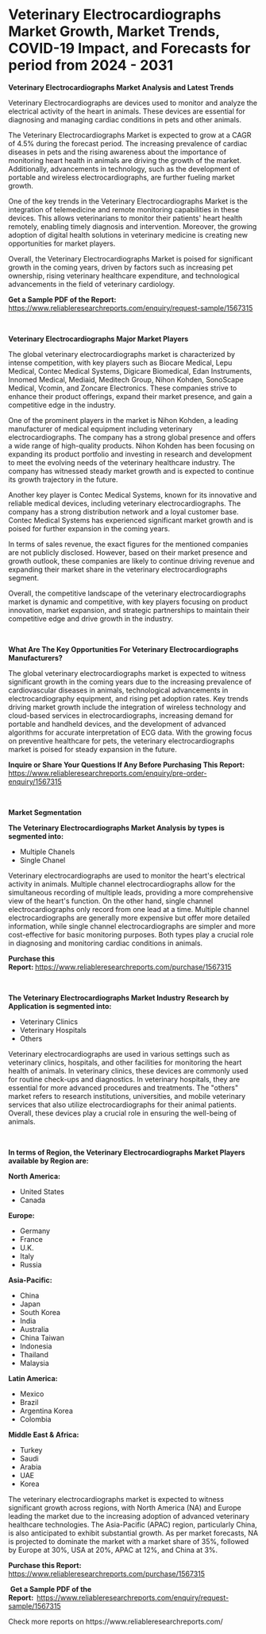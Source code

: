 <p><h1>Veterinary Electrocardiographs Market Growth, Market Trends, COVID-19 Impact, and Forecasts for period from 2024 - 2031</h1></p><p><strong>Veterinary Electrocardiographs Market Analysis and Latest Trends</strong></p>
<p><p>Veterinary Electrocardiographs are devices used to monitor and analyze the electrical activity of the heart in animals. These devices are essential for diagnosing and managing cardiac conditions in pets and other animals.</p><p>The Veterinary Electrocardiographs Market is expected to grow at a CAGR of 4.5% during the forecast period. The increasing prevalence of cardiac diseases in pets and the rising awareness about the importance of monitoring heart health in animals are driving the growth of the market. Additionally, advancements in technology, such as the development of portable and wireless electrocardiographs, are further fueling market growth.</p><p>One of the key trends in the Veterinary Electrocardiographs Market is the integration of telemedicine and remote monitoring capabilities in these devices. This allows veterinarians to monitor their patients' heart health remotely, enabling timely diagnosis and intervention. Moreover, the growing adoption of digital health solutions in veterinary medicine is creating new opportunities for market players.</p><p>Overall, the Veterinary Electrocardiographs Market is poised for significant growth in the coming years, driven by factors such as increasing pet ownership, rising veterinary healthcare expenditure, and technological advancements in the field of veterinary cardiology.</p></p>
<p><strong>Get a Sample PDF of the Report:&nbsp;</strong> <a href="https://www.reliableresearchreports.com/enquiry/request-sample/1567315">https://www.reliableresearchreports.com/enquiry/request-sample/1567315</a></p>
<p>&nbsp;</p>
<p><strong>Veterinary Electrocardiographs Major Market Players</strong></p>
<p><p>The global veterinary electrocardiographs market is characterized by intense competition, with key players such as Biocare Medical, Lepu Medical, Contec Medical Systems, Digicare Biomedical, Edan Instruments, Innomed Medical, Mediaid, Meditech Group, Nihon Kohden, SonoScape Medical, Vcomin, and Zoncare Electronics. These companies strive to enhance their product offerings, expand their market presence, and gain a competitive edge in the industry.</p><p>One of the prominent players in the market is Nihon Kohden, a leading manufacturer of medical equipment including veterinary electrocardiographs. The company has a strong global presence and offers a wide range of high-quality products. Nihon Kohden has been focusing on expanding its product portfolio and investing in research and development to meet the evolving needs of the veterinary healthcare industry. The company has witnessed steady market growth and is expected to continue its growth trajectory in the future.</p><p>Another key player is Contec Medical Systems, known for its innovative and reliable medical devices, including veterinary electrocardiographs. The company has a strong distribution network and a loyal customer base. Contec Medical Systems has experienced significant market growth and is poised for further expansion in the coming years.</p><p>In terms of sales revenue, the exact figures for the mentioned companies are not publicly disclosed. However, based on their market presence and growth outlook, these companies are likely to continue driving revenue and expanding their market share in the veterinary electrocardiographs segment.</p><p>Overall, the competitive landscape of the veterinary electrocardiographs market is dynamic and competitive, with key players focusing on product innovation, market expansion, and strategic partnerships to maintain their competitive edge and drive growth in the industry.</p></p>
<p>&nbsp;</p>
<p><strong>What Are The Key Opportunities For Veterinary Electrocardiographs Manufacturers?</strong></p>
<p><p>The global veterinary electrocardiographs market is expected to witness significant growth in the coming years due to the increasing prevalence of cardiovascular diseases in animals, technological advancements in electrocardiography equipment, and rising pet adoption rates. Key trends driving market growth include the integration of wireless technology and cloud-based services in electrocardiographs, increasing demand for portable and handheld devices, and the development of advanced algorithms for accurate interpretation of ECG data. With the growing focus on preventive healthcare for pets, the veterinary electrocardiographs market is poised for steady expansion in the future.</p></p>
<p><strong>Inquire or Share Your Questions If Any Before Purchasing This Report:</strong> <a href="https://www.reliableresearchreports.com/enquiry/pre-order-enquiry/1567315">https://www.reliableresearchreports.com/enquiry/pre-order-enquiry/1567315</a></p>
<p>&nbsp;</p>
<p><strong>Market Segmentation</strong></p>
<p><strong>The Veterinary Electrocardiographs Market Analysis by types is segmented into:</strong></p>
<p><ul><li>Multiple Chanels</li><li>Single Chanel</li></ul></p>
<p><p>Veterinary electrocardiographs are used to monitor the heart's electrical activity in animals. Multiple channel electrocardiographs allow for the simultaneous recording of multiple leads, providing a more comprehensive view of the heart's function. On the other hand, single channel electrocardiographs only record from one lead at a time. Multiple channel electrocardiographs are generally more expensive but offer more detailed information, while single channel electrocardiographs are simpler and more cost-effective for basic monitoring purposes. Both types play a crucial role in diagnosing and monitoring cardiac conditions in animals.</p></p>
<p><strong>Purchase this Report:&nbsp;</strong><a href="https://www.reliableresearchreports.com/purchase/1567315">https://www.reliableresearchreports.com/purchase/1567315</a></p>
<p>&nbsp;</p>
<p><strong>The Veterinary Electrocardiographs Market Industry Research by Application is segmented into:</strong></p>
<p><ul><li>Veterinary Clinics</li><li>Veterinary Hospitals</li><li>Others</li></ul></p>
<p><p>Veterinary electrocardiographs are used in various settings such as veterinary clinics, hospitals, and other facilities for monitoring the heart health of animals. In veterinary clinics, these devices are commonly used for routine check-ups and diagnostics. In veterinary hospitals, they are essential for more advanced procedures and treatments. The "others" market refers to research institutions, universities, and mobile veterinary services that also utilize electrocardiographs for their animal patients. Overall, these devices play a crucial role in ensuring the well-being of animals.</p></p>
<p>&nbsp;</p>
<p><strong>In terms of Region, the Veterinary Electrocardiographs Market Players available by Region are:</strong></p>
<p>
    <p> <strong> North America: </strong>
        <ul>
            <li>United States</li>
            <li>Canada</li>
        </ul>
        </p> 
    <p> <strong> Europe: </strong>
        <ul>
            <li>Germany</li>
            <li>France</li>
            <li>U.K.</li>
            <li>Italy</li>
            <li>Russia</li>
        </ul>
        </p> 
    <p> <strong> Asia-Pacific: </strong>
        <ul>
            <li>China</li>
            <li>Japan</li>
            <li>South Korea</li>
            <li>India</li>
            <li>Australia</li>
            <li>China Taiwan</li>
            <li>Indonesia</li>
            <li>Thailand</li>
            <li>Malaysia</li>
        </ul>
        </p> 
    <p> <strong> Latin America: </strong>
        <ul>
            <li>Mexico</li>
            <li>Brazil</li>
            <li>Argentina Korea</li>
            <li>Colombia</li>
        </ul>
        </p> 
    <p> <strong> Middle East & Africa: </strong>
        <ul>
            <li>Turkey</li>
            <li>Saudi</li>
            <li>Arabia</li>
            <li>UAE</li>
            <li>Korea</li>
        </ul>
    </p>
    </p>
<p><p>The veterinary electrocardiographs market is expected to witness significant growth across regions, with North America (NA) and Europe leading the market due to the increasing adoption of advanced veterinary healthcare technologies. The Asia-Pacific (APAC) region, particularly China, is also anticipated to exhibit substantial growth. As per market forecasts, NA is projected to dominate the market with a market share of 35%, followed by Europe at 30%, USA at 20%, APAC at 12%, and China at 3%.</p></p>
<p><strong>Purchase this Report: </strong><a href="https://www.reliableresearchreports.com/purchase/1567315">https://www.reliableresearchreports.com/purchase/1567315</a></p>
<p>&nbsp;<strong>Get a Sample PDF of the Report:&nbsp;&nbsp;</strong><a href="https://www.reliableresearchreports.com/enquiry/request-sample/1567315">https://www.reliableresearchreports.com/enquiry/request-sample/1567315</a></p>
<p><strong></strong></p>
<p>Check more reports on https://www.reliableresearchreports.com/</p>